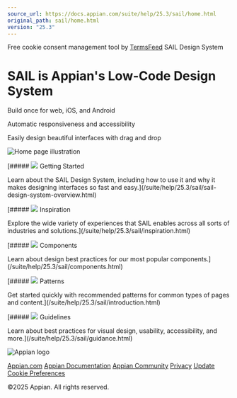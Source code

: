 ```yaml
---
source_url: https://docs.appian.com/suite/help/25.3/sail/home.html
original_path: sail/home.html
version: "25.3"
---
```


Free cookie consent management tool by [TermsFeed](https://www.termsfeed.com/) SAIL Design System

# SAIL is Appian's Low-Code Design System

Build once for web, iOS, and Android

Automatic responsiveness and accessibility

Easily design beautiful interfaces with drag and drop

![Home page illustration](../images/design-sys/sail_welcome_illustration.png)

 [##### ![](../images/design-sys/home_get_started.png) Getting Started

Learn about the SAIL Design System, including how to use it and why it makes designing interfaces so fast and easy.](/suite/help/25.3/sail/sail-design-system-overview.html)

 [##### ![](../images/design-sys/home_inspiration.png) Inspiration

Explore the wide variety of experiences that SAIL enables across all sorts of industries and solutions.](/suite/help/25.3/sail/inspiration.html)

 [##### ![](../images/design-sys/home_components.png) Components

Learn about design best practices for our most popular components.](/suite/help/25.3/sail/components.html)

 [##### ![](../images/design-sys/home_patterns.png) Patterns

Get started quickly with recommended patterns for common types of pages and content.](/suite/help/25.3/sail/introduction.html)

 [##### ![](../images/design-sys/home_guidelines.png) Guidelines

Learn about best practices for visual design, usability, accessibility, and more.](/suite/help/25.3/sail/guidance.html)

![Appian logo](../images/design-sys/logo-appian-white-rebrand.svg)

[Appian.com](https://www.appian.com/) [Appian Documentation](/suite/help/25.3/) [Appian Community](https://community.appian.com) [Privacy](https://appian.com/legal/privacy-information.html) [Update Cookie Preferences](#)
 

©2025 Appian. All rights reserved.